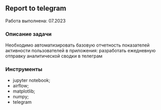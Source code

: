 **Report to telegram**<br/>
---
Работа выполнена: 07.2023
### Описание задачи<br/>
Необходимо автоматизировать базовую отчетность показателей активности пользователей в приложения: разработать ежедневную отправку аналитической сводки в телеграм
### Инструменты<br/>
- jupyter notebook;
- airflow;
- matplotlib;
- numpy;
- telegram
